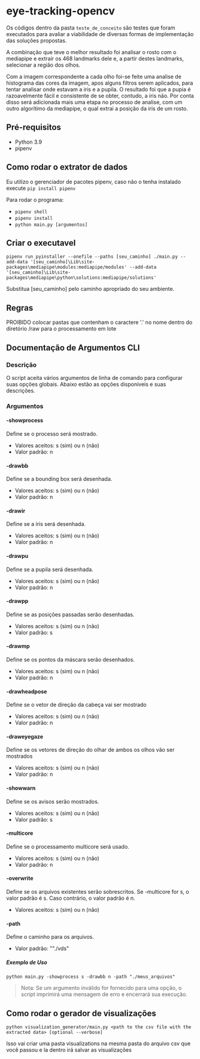 # eye-tracking-opencv

Os códigos dentro da pasta `teste_de_conceito` são testes que foram executados para avaliar a viabilidade de diversas formas de implementação das soluções propostas.

A combinação que teve o melhor resultado foi analisar o rosto com o mediapipe e extrair os 468 landmarks dele e, a partir destes landmarks, selecionar a região dos olhos.

Com a imagem correspondente a cada olho foi-se feite uma analise de histograma das cores da imagem, apos alguns filtros serem aplicados, para tentar analisar onde estavam a iris e a pupila. O resultado foi que a pupia é razoavelmente fácil e consistente de se obter, contudo, a iris não. Por conta disso será adicionada mais uma etapa no processo de analise, com um outro algorítimo da mediapipe, o qual extrai a posição da iris de um rosto.

## Pré-requisitos

- Python 3.9
- pipenv

## Como rodar o extrator de dados

Eu utilizo o gerenciador de pacotes pipenv, caso não o tenha instalado execute `pip install pipenv`

Para rodar o programa:

- `pipenv shell`
- `pipenv install`
- `python main.py [argumentos]`

## Criar o executavel

```
pipenv run pyinstaller --onefile --paths [seu_caminho] ./main.py --add-data '[seu_caminho]\Lib\site-packages\mediapipe\modules:mediapipe/modules' --add-data '[seu_caminho]\Lib\site-packages\mediapipe\python\solutions:mediapipe/solutions'

```

Substitua [seu_caminho] pelo caminho apropriado do seu ambiente.

## Regras

PROIBIDO colocar pastas que contenham o caractere '.' no nome dentro do diretório /raw para o processamento em lote

## Documentação de Argumentos CLI

### Descrição

O script aceita vários argumentos de linha de comando para configurar suas opções globais. Abaixo estão as opções disponíveis e suas descrições.

### Argumentos

#### -showprocess

Define se o processo será mostrado.

- Valores aceitos: s (sim) ou n (não)
- Valor padrão: n

#### -drawbb

Define se a bounding box será desenhada.

- Valores aceitos: s (sim) ou n (não)
- Valor padrão: n

#### -drawir

Define se a íris será desenhada.

- Valores aceitos: s (sim) ou n (não)
- Valor padrão: n

#### -drawpu

Define se a pupila será desenhada.

- Valores aceitos: s (sim) ou n (não)
- Valor padrão: n

#### -drawpp

Define se as posições passadas serão desenhadas.

- Valores aceitos: s (sim) ou n (não)
- Valor padrão: s

#### -drawmp

Define se os pontos da máscara serão desenhados.

- Valores aceitos: s (sim) ou n (não)
- Valor padrão: n

#### -drawheadpose

Define se o vetor de direção da cabeça vai ser mostrado

- Valores aceitos: s (sim) ou n (não)
- Valor padrão: n

#### -draweyegaze

Define se os vetores de direção do olhar de ambos os olhos vão ser mostrados

- Valores aceitos: s (sim) ou n (não)
- Valor padrão: n   

#### -showwarn

Define se os avisos serão mostrados.

- Valores aceitos: s (sim) ou n (não)
- Valor padrão: s

#### -multicore

Define se o processamento multicore será usado.

- Valores aceitos: s (sim) ou n (não)
- Valor padrão: n

#### -overwrite

Define se os arquivos existentes serão sobrescritos. Se -multicore for s, o valor padrão é s. Caso contrário, o valor padrão é n.

- Valores aceitos: s (sim) ou n (não)

#### -path

Define o caminho para os arquivos.

- Valor padrão: ""./vds"

##### Exemplo de Uso

`python main.py -showprocess s -drawbb n -path "./meus_arquivos"`

> Nota: Se um argumento inválido for fornecido para uma opção, o script imprimirá uma mensagem de erro e encerrará sua execução.

## Como rodar o gerador de visualizações

`python visualization_generator/main.py <path to the csv file with the extracted data> [optional --verbose]`

Isso vai criar uma pasta visualizations na mesma pasta do arquivo csv que você passou e la dentro irá salvar as visualizações
